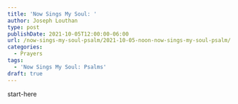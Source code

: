 ```yaml
---
title: 'Now Sings My Soul: '
author: Joseph Louthan
type: post
publishDate: 2021-10-05T12:00:00-06:00
url: /now-sings-my-soul-psalm/2021-10-05-noon-now-sings-my-soul-psalm/
categories:
  - Prayers
tags:
  - 'Now Sings My Soul: Psalms'
draft: true
---
```

<div style="font-variant: small-caps;">

</div>
    start-here
